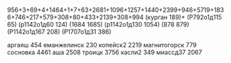 956+3+69+4+1464+1+7+63+2681+1096+1257+1440+2399+946+5719+1836+746+217+579+308+80+433+2139+308+994
(курган 189)+
(Р792о1д115 65)
(р1142о1д60 124)
(1684 1685)
(р1142о1д130 1054)
(878 879)
(Р1142о1д167 208)
(Р1707о1д31 386)




аргаяш          454
еманжелинск     230
копейск2        2219
магнитогорск    779
сосновка        4461
аша             2508
троицк          3756
касли2          349
миассд37        2067
